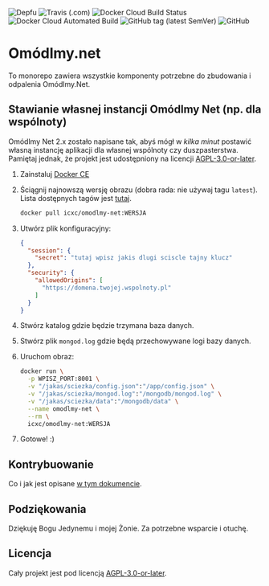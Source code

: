 ![Depfu](https://img.shields.io/depfu/icxc-pl/omodlmy-net)
![Travis (.com)](https://img.shields.io/travis/com/icxc-pl/omodlmy-net?label=eslint)
![Docker Cloud Build Status](https://img.shields.io/docker/cloud/build/icxc/omodlmy-net)
![Docker Cloud Automated Build](https://img.shields.io/docker/cloud/automated/icxc/omodlmy-net)
![GitHub tag (latest SemVer)](https://img.shields.io/github/v/tag/icxc-pl/omodlmy-net?color=%235b1adb)
![GitHub](https://img.shields.io/github/license/icxc-pl/omodlmy-net)

# Omódlmy.net

To monorepo zawiera wszystkie komponenty potrzebne do zbudowania i odpalenia Omódlmy.Net.

## Stawianie własnej instancji Omódlmy Net (np. dla wspólnoty)

Omódlmy Net 2.x zostało napisane tak, abyś mógł w _kilka minut_ postawić własną instancję aplikacji dla własnej
wspólnoty czy duszpasterstwa. Pamiętaj jednak, że projekt jest udostępniony na licencji [AGPL-3.0-or-later](LICENSE).

1. Zainstaluj [Docker CE](https://docs.docker.com/engine/install/)
1. Ściągnij najnowszą wersję obrazu (dobra rada: nie używaj tagu `latest`).
   Lista dostępnych tagów jest [tutaj](https://hub.docker.com/r/icxc/omodlmy-net/builds).

    ```sh
    docker pull icxc/omodlmy-net:WERSJA
    ```

1. Utwórz plik konfiguracyjny:

    ```json
    {
      "session": {
        "secret": "tutaj wpisz jakis dlugi sciscle tajny klucz"
      },
      "security": {
        "allowedOrigins": [
          "https://domena.twojej.wspolnoty.pl"
        ]
      }
    }
    ```

1. Stwórz katalog gdzie będzie trzymana baza danych.
1. Stwórz plik `mongod.log` gdzie będą przechowywane logi bazy danych.
1. Uruchom obraz:

    ```sh
    docker run \
      -p WPISZ_PORT:8001 \
      -v "/jakas/sciezka/config.json":"/app/config.json" \
      -v "/jakas/sciezka/mongod.log":"/mongodb/mongod.log" \
      -v "/jakas/sciezka/data":"/mongodb/data" \
      --name omodlmy-net \
      --rm \
      icxc/omodlmy-net:WERSJA
    ```

1. Gotowe! :)

## Kontrybuowanie

Co i jak jest opisane [w tym dokumencie](CONTRIBUTING.md).

## Podziękowania

Dziękuję Bogu Jedynemu i mojej Żonie. Za potrzebne wsparcie i otuchę.

## Licencja

Cały projekt jest pod licencją [AGPL-3.0-or-later](LICENSE).
